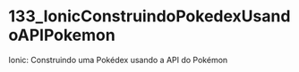 # 133_IonicConstruindoPokedexUsandoAPIPokemon
Ionic: Construindo uma Pokédex usando a API do Pokémon
